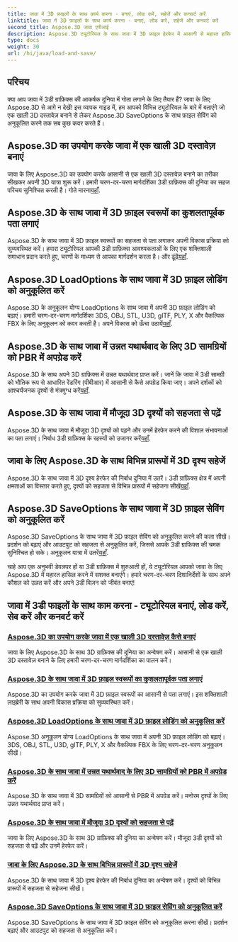 ```yaml
---
title: जावा में 3D फ़ाइलों के साथ कार्य करना - बनाएं, लोड करें, सहेजें और कनवर्ट करें
linktitle: जावा में 3D फ़ाइलों के साथ कार्य करना - बनाएं, लोड करें, सहेजें और कनवर्ट करें
second_title: Aspose.3D जावा एपीआई
description: Aspose.3D ट्यूटोरियल के साथ जावा में 3D फ़ाइल हेरफेर में आसानी से महारत हासिल करें। चरण-दर-चरण मार्गदर्शिकाओं का उपयोग करके आसानी से 3D फ़ाइलें बनाएं, लोड करें, सहेजें और परिवर्तित करें।
type: docs
weight: 30
url: /hi/java/load-and-save/
---
```


## परिचय

क्या आप जावा में 3डी ग्राफ़िक्स की आकर्षक दुनिया में गोता लगाने के लिए तैयार हैं? जावा के लिए Aspose.3D से आगे न देखें! इस व्यापक गाइड में, हम आपको विभिन्न ट्यूटोरियल के बारे में बताएंगे जो एक खाली 3D दस्तावेज़ बनाने से लेकर Aspose.3D SaveOptions के साथ फ़ाइल सेविंग को अनुकूलित करने तक सब कुछ कवर करते हैं।

## Aspose.3D का उपयोग करके जावा में एक खाली 3D दस्तावेज़ बनाएं

 जावा के लिए Aspose.3D का उपयोग करके आसानी से एक खाली 3D दस्तावेज़ बनाने का तरीका सीखकर अपनी 3D यात्रा शुरू करें। हमारी चरण-दर-चरण मार्गदर्शिका 3डी ग्राफ़िक्स की दुनिया का सहज परिचय सुनिश्चित करती है। गोते मारना[यहाँ](./create-empty-3d-document/).

## Aspose.3D के साथ जावा में 3D फ़ाइल स्वरूपों का कुशलतापूर्वक पता लगाएं

 Aspose.3D के साथ जावा में 3D फ़ाइल स्वरूपों का सहजता से पता लगाकर अपनी विकास प्रक्रिया को सुव्यवस्थित करें। हमारा ट्यूटोरियल आपकी 3डी ग्राफ़िक्स आवश्यकताओं के लिए एक शक्तिशाली समाधान प्रदान करते हुए, चरणों के माध्यम से आपका मार्गदर्शन करता है। और ढूंढें[यहाँ](./detect-3d-file-formats/).

## Aspose.3D LoadOptions के साथ जावा में 3D फ़ाइल लोडिंग को अनुकूलित करें

Aspose.3D के अनुकूलन योग्य LoadOptions के साथ जावा में अपनी 3D फ़ाइल लोडिंग को बढ़ाएं। हमारी चरण-दर-चरण मार्गदर्शिका 3DS, OBJ, STL, U3D, glTF, PLY, X और वैकल्पिक FBX के लिए अनुकूलन को कवर करती है। अपने विकास को ऊँचा उठायें[यहाँ](./customize-3d-file-loading/).

## Aspose.3D के साथ जावा में उन्नत यथार्थवाद के लिए 3D सामग्रियों को PBR में अपग्रेड करें

 Aspose.3D के साथ अपने 3D ग्राफ़िक्स में उन्नत यथार्थवाद प्राप्त करें। जानें कि जावा में 3डी सामग्री को भौतिक रूप से आधारित रेंडरिंग (पीबीआर) में आसानी से कैसे अपग्रेड किया जाए। अपने दर्शकों को आश्चर्यजनक दृश्यों से मंत्रमुग्ध करें[यहाँ](./upgrade-materials-to-pbr/).

## Aspose.3D के साथ जावा में मौजूदा 3D दृश्यों को सहजता से पढ़ें

 Aspose.3D के साथ जावा में मौजूदा 3D दृश्यों को पढ़ने और उनमें हेरफेर करने की विशाल संभावनाओं का पता लगाएं। निर्बाध 3डी ग्राफ़िक्स के रहस्यों को उजागर करें[यहाँ](./read-existing-3d-scenes/).

## जावा के लिए Aspose.3D के साथ विभिन्न प्रारूपों में 3D दृश्य सहेजें

 Aspose.3D के साथ जावा में 3D दृश्य हेरफेर की निर्बाध दुनिया में उतरें। 3डी ग्राफ़िक्स क्षेत्र में अपनी क्षमताओं का विस्तार करते हुए, दृश्यों को सहजता से विभिन्न प्रारूपों में सहेजना सीखें[यहाँ](./save-3d-scenes/).

## Aspose.3D SaveOptions के साथ जावा में 3D फ़ाइल सेविंग को अनुकूलित करें

 Aspose.3D SaveOptions के साथ जावा में 3D फ़ाइल सेविंग को अनुकूलित करने की कला सीखें। प्रदर्शन को बढ़ाएं और आउटपुट को सहजता से अनुकूलित करें, जिससे आपके 3डी ग्राफिक्स की चमक सुनिश्चित हो सके। अनुकूलन यात्रा में उतरें[यहाँ](./optimize-3d-file-saving/).

चाहे आप एक अनुभवी डेवलपर हों या 3डी ग्राफ़िक्स में शुरुआती हों, ये ट्यूटोरियल आपको जावा के लिए Aspose.3D में महारत हासिल करने में सशक्त बनाएंगे। हमारे चरण-दर-चरण दिशानिर्देशों के साथ अपने कौशल को उन्नत करें और अपने 3डी विज़न को जीवंत बनाएं!
## जावा में 3डी फाइलों के साथ काम करना - ट्यूटोरियल बनाएं, लोड करें, सेव करें और कनवर्ट करें
### [Aspose.3D का उपयोग करके जावा में एक खाली 3D दस्तावेज़ कैसे बनाएं](./create-empty-3d-document/)
जावा के लिए Aspose.3D के साथ 3D ग्राफ़िक्स की दुनिया का अन्वेषण करें। आसानी से एक खाली 3D दस्तावेज़ बनाने के लिए हमारी चरण-दर-चरण मार्गदर्शिका का पालन करें।
### [Aspose.3D के साथ जावा में 3D फ़ाइल स्वरूपों का कुशलतापूर्वक पता लगाएं](./detect-3d-file-formats/)
Aspose.3D का उपयोग करके जावा में 3D फ़ाइल स्वरूपों का आसानी से पता लगाएं। इस शक्तिशाली लाइब्रेरी के साथ अपनी विकास प्रक्रिया को सुव्यवस्थित करें।
### [Aspose.3D LoadOptions के साथ जावा में 3D फ़ाइल लोडिंग को अनुकूलित करें](./customize-3d-file-loading/)
Aspose.3D अनुकूलन योग्य LoadOptions के साथ जावा में अपनी 3D फ़ाइल लोडिंग को बढ़ाएं। 3DS, OBJ, STL, U3D, glTF, PLY, X और वैकल्पिक FBX के लिए चरण-दर-चरण अनुकूलन सीखें।
### [Aspose.3D के साथ जावा में उन्नत यथार्थवाद के लिए 3D सामग्रियों को PBR में अपग्रेड करें](./upgrade-materials-to-pbr/)
Aspose.3D के साथ जावा में 3D सामग्रियों को आसानी से PBR में अपग्रेड करें। मनोरम दृश्यों के लिए उन्नत यथार्थवाद प्राप्त करें।
### [Aspose.3D के साथ जावा में मौजूदा 3D दृश्यों को सहजता से पढ़ें](./read-existing-3d-scenes/)
जावा के लिए Aspose.3D के साथ 3D ग्राफ़िक्स की दुनिया का अन्वेषण करें। मौजूदा 3डी दृश्यों को सहजता से पढ़ें और उनमें हेरफेर करें।
### [जावा के लिए Aspose.3D के साथ विभिन्न प्रारूपों में 3D दृश्य सहेजें](./save-3d-scenes/)
Aspose.3D के साथ जावा में 3D दृश्य हेरफेर की निर्बाध दुनिया का अन्वेषण करें। दृश्यों को विभिन्न प्रारूपों में सहजता से सहेजना सीखें।
### [Aspose.3D SaveOptions के साथ जावा में 3D फ़ाइल सेविंग को अनुकूलित करें](./optimize-3d-file-saving/)
Aspose.3D SaveOptions के साथ जावा में 3D फ़ाइल सेविंग को अनुकूलित करना सीखें। प्रदर्शन बढ़ाएं और आउटपुट को सहजता से अनुकूलित करें।
